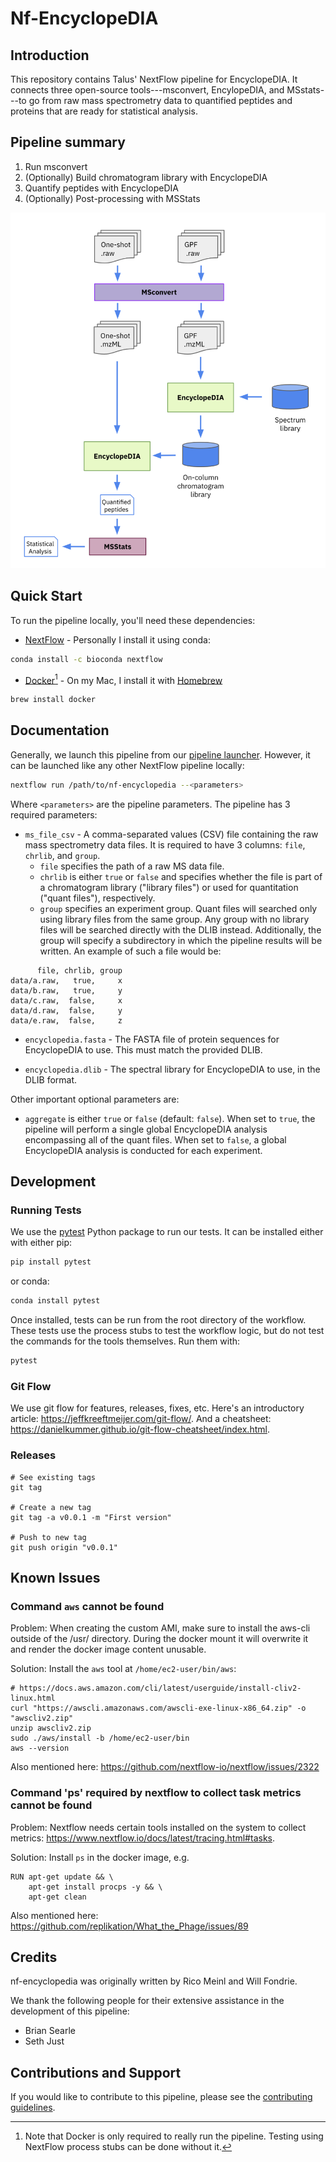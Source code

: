 # Nf-EncyclopeDIA


## Introduction
This repository contains Talus' NextFlow pipeline for EncyclopeDIA. It connects three open-source tools---msconvert, EncylopeDIA, and MSstats---to go from raw mass spectrometry data to quantified peptides and proteins that are ready for statistical analysis. 


## Pipeline summary
1. Run msconvert
2. (Optionally) Build chromatogram library with EncyclopeDIA
3. Quantify peptides with EncyclopeDIA
4. (Optionally) Post-processing with MSStats

![](docs/images/pipeline_summary.png)


## Quick Start
To run the pipeline locally, you'll need these dependencies:
- [NextFlow](https://www.nextflow.io/) - Personally I install it using conda:

``` sh
conda install -c bioconda nextflow
```

- [Docker](https://www.docker.com/)[^1] - On my Mac, I install it with [Homebrew](https://brew.sh/)

``` sh
brew install docker
```

[^1]: Note that Docker is only required to really run the pipeline. Testing using NextFlow process stubs can be done without it.


## Documentation
Generally, we launch this pipeline from our [pipeline launcher](https://share.streamlit.io/talusbio/talus-pipeline-launcher/main/apps/pipeline_launcher.py). However, it can be launched like any other NextFlow pipeline locally:

``` sh
nextflow run /path/to/nf-encyclopedia --<parameters>
```

Where `<parameters>` are the pipeline parameters. The pipeline has 3 required parameters:

- `ms_file_csv` - A comma-separated values (CSV) file containing the raw mass spectrometry data files. It is required to have 3 columns: `file`, `chrlib`, and `group`.
  * `file` specifies the path of a raw MS data file.
  * `chrlib` is either `true` or `false` and specifies whether the file is part of a chromatogram library ("library files") or used for quantitation ("quant files"), respectively.
  * `group` specifies an experiment group. Quant files will searched only using library files from the same group. Any group with no library files will be searched directly with the DLIB instead. Additionally, the group will specify a subdirectory in which the pipeline results will be written. An example of such a file would be:
```
      file, chrlib, group
data/a.raw,   true,     x
data/b.raw,   true,     y
data/c.raw,  false,     x
data/d.raw,  false,     y
data/e.raw,  false,     z
```

- `encyclopedia.fasta` - The FASTA file of protein sequences for EncyclopeDIA to use. This must match the provided DLIB.

- `encyclopedia.dlib` - The spectral library for EncyclopeDIA to use, in the DLIB format.

Other important optional parameters are:

- `aggregate` is either `true` or `false` (default: `false`). When set to `true`, the pipeline will perform a single global EncyclopeDIA analysis encompassing all of the quant files. When set to `false`, a global EncyclopeDIA analysis is conducted for each experiment. 


## Development
### Running Tests
We use the [pytest](https://docs.pytest.org/en/7.0.x/contents.html) Python package to run our tests. It can be installed either with either pip:

```sh
pip install pytest
```

or conda:

``` sh
conda install pytest
```

Once installed, tests can be run from the root directory of the workflow. These tests use the process stubs to test the workflow logic, but do not test the commands for the tools themselves. Run them with:

``` sh
pytest
```

### Git Flow
We use git flow for features, releases, fixes, etc. Here's an introductory article: https://jeffkreeftmeijer.com/git-flow/.
And a cheatsheet: https://danielkummer.github.io/git-flow-cheatsheet/index.html.

### Releases
```
# See existing tags
git tag

# Create a new tag
git tag -a v0.0.1 -m "First version"

# Push to new tag
git push origin "v0.0.1"
```

## Known Issues
### Command `aws` cannot be found
Problem:
When creating the custom AMI, make sure to install the aws-cli outside of the /usr/ directory. During the docker mount it will overwrite it and render the docker image content unusable. 

Solution: 
Install the `aws` tool at `/home/ec2-user/bin/aws`:
```
# https://docs.aws.amazon.com/cli/latest/userguide/install-cliv2-linux.html
curl "https://awscli.amazonaws.com/awscli-exe-linux-x86_64.zip" -o "awscliv2.zip"
unzip awscliv2.zip
sudo ./aws/install -b /home/ec2-user/bin
aws --version
```

Also mentioned here: https://github.com/nextflow-io/nextflow/issues/2322

### Command 'ps' required by nextflow to collect task metrics cannot be found
Problem: 
Nextflow needs certain tools installed on the system to collect metrics: https://www.nextflow.io/docs/latest/tracing.html#tasks.

Solution:
Install `ps` in the docker image, e.g.
```
RUN apt-get update && \
    apt-get install procps -y && \
    apt-get clean
```

Also mentioned here:
https://github.com/replikation/What_the_Phage/issues/89


## Credits

nf-encyclopedia was originally written by Rico Meinl and Will Fondrie.

We thank the following people for their extensive assistance in the development of this pipeline:
- Brian Searle
- Seth Just


## Contributions and Support

If you would like to contribute to this pipeline, please see the [contributing guidelines](.github/CONTRIBUTING.md).


